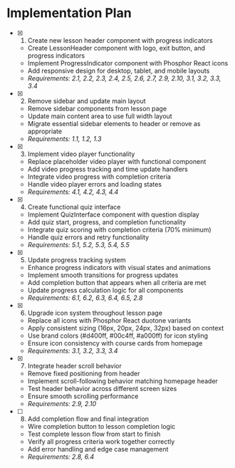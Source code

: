 # Implementation Plan

- [x] 1. Create new lesson header component with progress indicators








  - Create LessonHeader component with logo, exit button, and progress indicators
  - Implement ProgressIndicator component with Phosphor React icons
  - Add responsive design for desktop, tablet, and mobile layouts
  - _Requirements: 2.1, 2.2, 2.3, 2.4, 2.5, 2.6, 2.7, 2.9, 2.10, 3.1, 3.2, 3.3, 3.4_

- [x] 2. Remove sidebar and update main layout


















  - Remove sidebar components from lesson page
  - Update main content area to use full width layout
  - Migrate essential sidebar elements to header or remove as appropriate
  - _Requirements: 1.1, 1.2, 1.3_

- [x] 3. Implement video player functionality






  - Replace placeholder video player with functional component
  - Add video progress tracking and time update handlers
  - Integrate video progress with completion criteria
  - Handle video player errors and loading states
  - _Requirements: 4.1, 4.2, 4.3, 4.4_

- [x] 4. Create functional quiz interface






  - Implement QuizInterface component with question display
  - Add quiz start, progress, and completion functionality
  - Integrate quiz scoring with completion criteria (70% minimum)
  - Handle quiz errors and retry functionality
  - _Requirements: 5.1, 5.2, 5.3, 5.4, 5.5_

- [x] 5. Update progress tracking system







  - Enhance progress indicators with visual states and animations
  - Implement smooth transitions for progress updates
  - Add completion button that appears when all criteria are met
  - Update progress calculation logic for all components
  - _Requirements: 6.1, 6.2, 6.3, 6.4, 6.5, 2.8_

- [x] 6. Upgrade icon system throughout lesson page










  - Replace all icons with Phosphor React duotone variants
  - Apply consistent sizing (16px, 20px, 24px, 32px) based on context
  - Use brand colors (#d400ff, #00c4ff, #a000ff) for icon styling
  - Ensure icon consistency with course cards from homepage
  - _Requirements: 3.1, 3.2, 3.3, 3.4_

- [x] 7. Integrate header scroll behavior








  - Remove fixed positioning from header
  - Implement scroll-following behavior matching homepage header
  - Test header behavior across different screen sizes
  - Ensure smooth scrolling performance
  - _Requirements: 2.9, 2.10_

- [ ] 8. Add completion flow and final integration
  - Wire completion button to lesson completion logic
  - Test complete lesson flow from start to finish
  - Verify all progress criteria work together correctly
  - Add error handling and edge case management
  - _Requirements: 2.8, 6.4_
